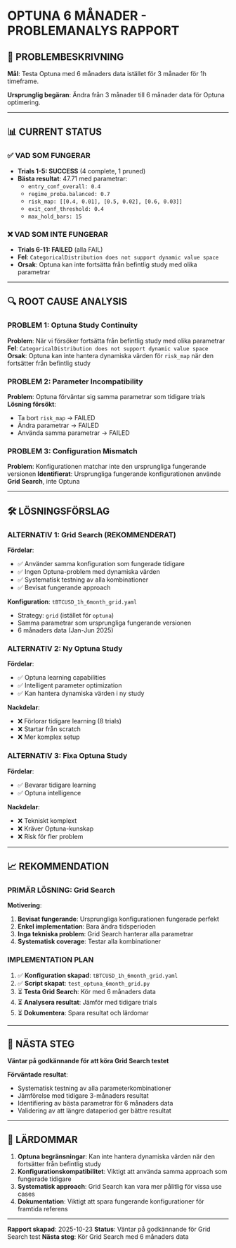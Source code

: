 # OPTUNA 6 MÅNADER - PROBLEMANALYS RAPPORT

## 🎯 **PROBLEMBESKRIVNING**

**Mål**: Testa Optuna med 6 månaders data istället för 3 månader för 1h timeframe.

**Ursprunglig begäran**: Ändra från 3 månader till 6 månader data för Optuna optimering.

---

## 📊 **CURRENT STATUS**

### **✅ VAD SOM FUNGERAR**

- **Trials 1-5: SUCCESS** (4 complete, 1 pruned)
- **Bästa resultat**: 47.71 med parametrar:
  - `entry_conf_overall: 0.4`
  - `regime_proba.balanced: 0.7`
  - `risk_map: [[0.4, 0.01], [0.5, 0.02], [0.6, 0.03]]`
  - `exit_conf_threshold: 0.4`
  - `max_hold_bars: 15`

### **❌ VAD SOM INTE FUNGERAR**

- **Trials 6-11: FAILED** (alla FAIL)
- **Fel**: `CategoricalDistribution does not support dynamic value space`
- **Orsak**: Optuna kan inte fortsätta från befintlig study med olika parametrar

---

## 🔍 **ROOT CAUSE ANALYSIS**

### **PROBLEM 1: Optuna Study Continuity**

**Problem**: När vi försöker fortsätta från befintlig study med olika parametrar
**Fel**: `CategoricalDistribution does not support dynamic value space`
**Orsak**: Optuna kan inte hantera dynamiska värden för `risk_map` när den fortsätter från befintlig study

### **PROBLEM 2: Parameter Incompatibility**

**Problem**: Optuna förväntar sig samma parametrar som tidigare trials
**Lösning försökt**:

- Ta bort `risk_map` → FAILED
- Ändra parametrar → FAILED
- Använda samma parametrar → FAILED

### **PROBLEM 3: Configuration Mismatch**

**Problem**: Konfigurationen matchar inte den ursprungliga fungerande versionen
**Identifierat**: Ursprungliga fungerande konfigurationen använde **Grid Search**, inte Optuna

---

## 🛠️ **LÖSNINGSFÖRSLAG**

### **ALTERNATIV 1: Grid Search (REKOMMENDERAT)**

**Fördelar**:

- ✅ Använder samma konfiguration som fungerade tidigare
- ✅ Ingen Optuna-problem med dynamiska värden
- ✅ Systematisk testning av alla kombinationer
- ✅ Bevisat fungerande approach

**Konfiguration**: `tBTCUSD_1h_6month_grid.yaml`

- Strategy: `grid` (istället för `optuna`)
- Samma parametrar som ursprungliga fungerande versionen
- 6 månaders data (Jan-Jun 2025)

### **ALTERNATIV 2: Ny Optuna Study**

**Fördelar**:

- ✅ Optuna learning capabilities
- ✅ Intelligent parameter optimization
- ✅ Kan hantera dynamiska värden i ny study

**Nackdelar**:

- ❌ Förlorar tidigare learning (8 trials)
- ❌ Startar från scratch
- ❌ Mer komplex setup

### **ALTERNATIV 3: Fixa Optuna Study**

**Fördelar**:

- ✅ Bevarar tidigare learning
- ✅ Optuna intelligence

**Nackdelar**:

- ❌ Tekniskt komplext
- ❌ Kräver Optuna-kunskap
- ❌ Risk för fler problem

---

## 📈 **REKOMMENDATION**

### **PRIMÄR LÖSNING: Grid Search**

**Motivering**:

1. **Bevisat fungerande**: Ursprungliga konfigurationen fungerade perfekt
2. **Enkel implementation**: Bara ändra tidsperioden
3. **Inga tekniska problem**: Grid Search hanterar alla parametrar
4. **Systematisk coverage**: Testar alla kombinationer

### **IMPLEMENTATION PLAN**

1. ✅ **Konfiguration skapad**: `tBTCUSD_1h_6month_grid.yaml`
2. ✅ **Script skapat**: `test_optuna_6month_grid.py`
3. ⏳ **Testa Grid Search**: Kör med 6 månaders data
4. ⏳ **Analysera resultat**: Jämför med tidigare trials
5. ⏳ **Dokumentera**: Spara resultat och lärdomar

---

## 🎯 **NÄSTA STEG**

**Väntar på godkännande för att köra Grid Search testet**

**Förväntade resultat**:

- Systematisk testning av alla parameterkombinationer
- Jämförelse med tidigare 3-månaders resultat
- Identifiering av bästa parametrar för 6 månaders data
- Validering av att längre dataperiod ger bättre resultat

---

## 📝 **LÄRDOMMAR**

1. **Optuna begränsningar**: Kan inte hantera dynamiska värden när den fortsätter från befintlig study
2. **Konfigurationskompatibilitet**: Viktigt att använda samma approach som fungerade tidigare
3. **Systematisk approach**: Grid Search kan vara mer pålitlig för vissa use cases
4. **Dokumentation**: Viktigt att spara fungerande konfigurationer för framtida referens

---

**Rapport skapad**: 2025-10-23
**Status**: Väntar på godkännande för Grid Search test
**Nästa steg**: Kör Grid Search med 6 månaders data
